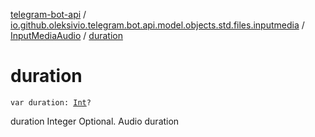 [telegram-bot-api](../../index.md) / [io.github.oleksivio.telegram.bot.api.model.objects.std.files.inputmedia](../index.md) / [InputMediaAudio](index.md) / [duration](./duration.md)

# duration

`var duration: `[`Int`](https://kotlinlang.org/api/latest/jvm/stdlib/kotlin/-int/index.html)`?`

duration Integer Optional. Audio duration

